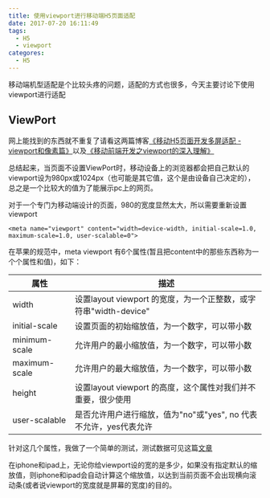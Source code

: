 ```yaml
---
title: 使用viewport进行移动端H5页面适配
date: 2017-07-20 16:11:49
tags:
  - H5
  - viewport
categores:
  - H5
---
```


移动端机型适配是个比较头疼的问题，适配的方式也很多，今天主要讨论下使用viewport进行适配


## ViewPort

 网上能找到的东西就不重复了请看这两篇博客[《移动H5页面开发多屏适配 - viewport和像素篇》](http://www.jianshu.com/p/dd25d84647e2)以及[《移动前端开发之viewport的深入理解》](http://www.cnblogs.com/2050/p/3877280.html)
 
 总结起来，当页面不设置ViewPort时，移动设备上的浏览器都会把自己默认的viewport设为980px或1024px（也可能是其它值，这个是由设备自己决定的），总之是一个比较大的值为了能展示pc上的网页。
 
 对于一个专门为移动端设计的页面，980的宽度显然太大，所以需要重新设置viewport
 	
 	<meta name="viewport" content="width=device-width, initial-scale=1.0, maximum-scale=1.0, user-scalable=0">
 	
 在苹果的规范中，meta viewport 有6个属性(暂且把content中的那些东西称为一个个属性和值)，如下：
 

属性       | 描述     |
----------|---------|
width	| 设置layout viewport  的宽度，为一个正整数，或字符串"width-device"
initial-scale	| 设置页面的初始缩放值，为一个数字，可以带小数
minimum-scale	| 允许用户的最小缩放值，为一个数字，可以带小数
maximum-scale	| 允许用户的最大缩放值，为一个数字，可以带小数
height	| 设置layout viewport  的高度，这个属性对我们并不重要，很少使用
user-scalable| 	是否允许用户进行缩放，值为"no"或"yes", no 代表不允许，yes代表允许

针对这几个属性，我做了一个简单的测试，测试数据可见这篇[文章]()
<!--more-->

在iphone和ipad上，无论你给viewport设的宽的是多少，如果没有指定默认的缩放值，则iphone和ipad会自动计算这个缩放值，以达到当前页面不会出现横向滚动条(或者说viewport的宽度就是屏幕的宽度)的目的。
